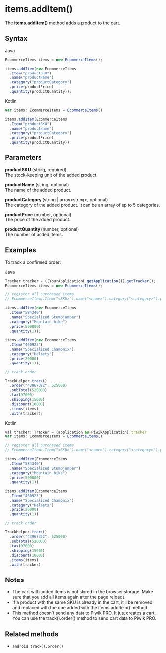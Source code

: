 # items.addItem()

The **items.addItem()** method adds a product to the cart.

## Syntax

<div class="tabs">

<div class="group-tab">

Java

``` javascript
EcommerceItems items = new EcommerceItems();

items.addItem(new EcommerceItems
  .Item("productSKU")
  .name("productName")
  .category("productCategory")
  .price(productPrice)
  .quantity(productQuantity));
```

</div>

<div class="group-tab">

Kotlin

``` javascript
var items: EcommerceItems = EcommerceItems()

items.addItem(EcommerceItems
  .Item("productSKU")
  .name("productName")
  .category("productCategory")
  .price(productPrice)
  .quantity(productQuantity))
```

</div>

</div>

## Parameters

**productSKU** (string, required)  
The stock-keeping unit of the added product.

**productName** (string, optional)  
The name of the added product.

**productCategory** (string | array\<string\>, optional)  
The category of the added product. It can be an array of up to 5
categories.

**productPrice** (number, optional)  
The price of the added product.

**productQuantity** (number, optional)  
The number of added items.

## Examples

To track a confirmed order:

<div class="tabs">

<div class="group-tab">

Java

``` javascript
Tracker tracker = ((YourApplication) getApplication()).getTracker();
EcommerceItems items = new EcommerceItems();

// register all purchased items
// EcommerceItems.Item("<SKU>").name("<name>").category("<category>").price(<price>).quantity(<quantity>)

items.addItem(new EcommerceItems
  .Item("584340")
  .name("Specialized Stumpjumper")
  .category("Mountain bike")
  .price(500000)
  .quantity(1));

items.addItem(new EcommerceItems
  .Item("460923")
  .name("Specialized Chamonix")
  .category("Helmets")
  .price(20000)
  .quantity(1));

// track order

TrackHelper.track()
  .order("43967392", 525000)
  .subTotal(520000)
  .tax(97000)
  .shipping(15000)
  .discount(10000)
  .items(items)
  .with(tracker);
```

</div>

<div class="group-tab">

Kotlin

``` javascript
val tracker: Tracker = (application as PiwikApplication).tracker
var items: EcommerceItems = EcommerceItems()

// register all purchased items
// EcommerceItems.Item("<SKU>").name("<name>").category("<category>").price(<price>).quantity(<quantity>)

items.addItem(EcommerceItems
  .Item("584340")
  .name("Specialized Stumpjumper")
  .category("Mountain bike")
  .price(500000)
  .quantity(1))

items.addItem(EcommerceItems
  .Item("460923")
  .name("Specialized Chamonix")
  .category("Helmets")
  .price(20000)
  .quantity(1))

// track order

TrackHelper.track()
  .order("43967392", 525000)
  .subTotal(520000)
  .tax(97000)
  .shipping(15000)
  .discount(10000)
  .items(items)
  .with(tracker)
```

</div>

</div>

## Notes

  - The cart with added items is not stored in the browser storage. Make
    sure that you add all items again after the page reloads.
  - If a product with the same SKU is already in the cart, it'll be
    removed and replaced with the one added with the items.addItem()
    method.
  - This method doesn't send any data to Piwik PRO. It just creates a
    cart. You can use the track().order() method to send cart data to
    Piwik PRO.

## Related methods

  - `android track().order()`
